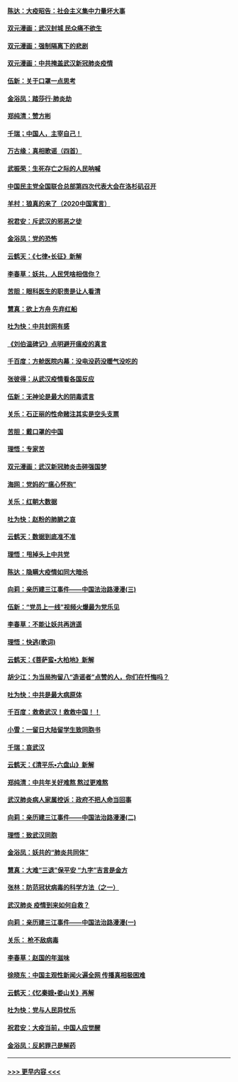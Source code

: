 #### [陈达：大疫昭告：社会主义集中力量坏大事](../pages/nsc993/n11859419.md?t=02120144) 
#### [双元漫画：武汉封城 民众痛不欲生](../pages/nsc993/n11859287.md?t=02120144) 
#### [双元漫画：强制隔离下的悲剧](../pages/nsc993/n11859244.md?t=02120144) 
#### [双元漫画：中共掩盖武汉新冠肺炎疫情](../pages/nsc993/n11858249.md?t=02120144) 
#### [伍新：关于口罩一点思考](../pages/nsc993/n11859195.md?t=02120144) 
#### [金浴凤：踏莎行‧肺炎劫](../pages/nsc993/n11858227.md?t=02120144) 
#### [郑纯清：赞方彬](../pages/nsc993/n11856803.md?t=02120144) 
#### [千瑞；中国人，主宰自己！](../pages/nsc993/n11856793.md?t=02120144) 
#### [万古缘：真相歌谣（四首）](../pages/nsc993/n11856263.md?t=02120144) 
#### [武振荣：生死存亡之际的人民呐喊](../pages/nsc993/n11856256.md?t=02120144) 
#### [中国民主党全国联合总部第四次代表大会在洛杉矶召开](../pages/nsc993/n11856344.md?t=02120144) 
#### [羊村：狼真的来了（2020中国寓言）](../pages/nsc993/n11856229.md?t=02120144) 
#### [祝君安：斥武汉的邪恶之徒](../pages/nsc993/n11855861.md?t=02120144) 
#### [金浴凤：党的恐怖](../pages/nsc993/n11855849.md?t=02120144) 
#### [云鹤天：《七律▪长征》新解](../pages/nsc993/n11855479.md?t=02120144) 
#### [李春草：妖共，人民凭啥相信你？](../pages/nsc993/n11855196.md?t=02120144) 
#### [苦胆：眼科医生的职责是让人看清](../pages/nsc993/n11853840.md?t=02120144) 
#### [慧真：欲上方舟 先弃红船](../pages/nsc993/n11853483.md?t=02120144) 
#### [吐为快：中共封网有感](../pages/nsc993/n11852575.md?t=02120144) 
#### [《刘伯温碑记》点明避开瘟疫的真言](../pages/nsc993/n11852128.md?t=02120144) 
#### [千百度：方舱医院内幕：没电没药没暖气没吃的](../pages/nsc993/n11850211.md?t=02120144) 
#### [张彼得：从武汉疫情看各国反应](../pages/nsc993/n11850102.md?t=02120144) 
#### [伍新：无神论是最大的阴毒谎言](../pages/nsc993/n11846129.md?t=02120144) 
#### [关乐：石正丽的性命赌注其实是空头支票](../pages/nsc993/n11846109.md?t=02120144) 
#### [苦胆：戴口罩的中国](../pages/nsc993/n11845576.md?t=02120144) 
#### [理悟：专家苦](../pages/nsc993/n11845564.md?t=02120144) 
#### [双元漫画：武汉新冠肺炎击碎强国梦](../pages/nsc993/n11843320.md?t=02120144) 
#### [海网：党妈的“瘟心怀抱”](../pages/nsc993/n11840740.md?t=02120144) 
#### [关乐：红朝大数据](../pages/nsc993/n11840675.md?t=02120144) 
#### [吐为快：赵粉的肺腑之哀](../pages/nsc993/n11840618.md?t=02120144) 
#### [云鹤天：数据到底准不准](../pages/nsc993/n11840325.md?t=02120144) 
#### [理悟：甩掉头上中共党](../pages/nsc993/n11838826.md?t=02120144) 
#### [陈达：隐瞒大疫情如同大暗杀](../pages/nsc993/n11838771.md?t=02120144) 
#### [向莉：亲历建三江事件——中国法治路漫漫(三)](../pages/nsc993/n11831825.md?t=02120144) 
#### [伍新：“党员上一线”视频火爆最为党乐见](../pages/nsc993/n11838200.md?t=02120144) 
#### [李春草：不能让妖共再逍遥](../pages/nsc993/n11838102.md?t=02120144) 
#### [理悟：快逃(歌词)](../pages/nsc993/n11838083.md?t=02120144) 
#### [云鹤天：《菩萨蛮▪大柏地》新解](../pages/nsc993/n11838059.md?t=02120144) 
#### [胡少江：为当局拘留八“造谣者”点赞的人，你们在忏悔吗？](../pages/nsc993/n11836801.md?t=02120144) 
#### [吐为快：中共是最大病原体](../pages/nsc993/n11836748.md?t=02120144) 
#### [千百度：救救武汉！救救中国！！](../pages/nsc993/n11836145.md?t=02120144) 
#### [小雪：一留日大陆留学生致同胞书](../pages/nsc993/n11834624.md?t=02120144) 
#### [千瑞：哀武汉](../pages/nsc993/n11833647.md?t=02120144) 
#### [云鹤天：《清平乐▪六盘山》新解](../pages/nsc993/n11833611.md?t=02120144) 
#### [郑纯清：中共年关好难熬 熬过更难熬](../pages/nsc993/n11833489.md?t=02120144) 
#### [武汉肺炎病人家属控诉：政府不把人命当回事](../pages/nsc993/n11833205.md?t=02120144) 
#### [向莉：亲历建三江事件——中国法治路漫漫(二)](../pages/nsc993/n11829102.md?t=02120144) 
#### [理悟：致武汉同胞](../pages/nsc993/n11831522.md?t=02120144) 
#### [金浴凤：妖共的“肺炎共同体”](../pages/nsc993/n11829448.md?t=02120144) 
#### [慧真：大难“三退”保平安 “九字”吉言是金方](../pages/nsc993/n11829501.md?t=02120144) 
#### [张林：防范冠状病毒的科学方法（之一）](../pages/nsc993/n11828618.md?t=02120144) 
#### [武汉肺炎 疫情到来如何自救？](../pages/nsc993/n11827632.md?t=02120144) 
#### [向莉：亲历建三江事件——中国法治路漫漫(一)](../pages/nsc993/n11827190.md?t=02120144) 
#### [关乐： 枪不敌病毒](../pages/nsc993/n11826746.md?t=02120144) 
#### [李春草：赵国的年滋味](../pages/nsc993/n11826321.md?t=02120144) 
#### [徐晓东：中国主观性新闻火遍全网 传播真相极困难](../pages/nsc993/n11826508.md?t=02120144) 
#### [云鹤天：《忆秦娥▪娄山关》再解](../pages/nsc993/n11824682.md?t=02120144) 
#### [吐为快：党与人民异忧乐](../pages/nsc993/n11824660.md?t=02120144) 
#### [祝君安：大疫当前，中国人应觉醒](../pages/nsc993/n11821946.md?t=02120144) 
#### [金浴凤：反躬罪己是解药](../pages/nsc993/n11820280.md?t=02120144) 

----
#### [ >>> 更早内容 <<< ](../indexes/nsc993-earlier.md)
